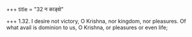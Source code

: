 +++
title = "32 न काङ्क्षे"

+++
1.32. I desire not victory, O Krishna, nor kingdom, nor pleasures. Of
what avail is dominion to us, O Krishna, or pleasures or even life;
